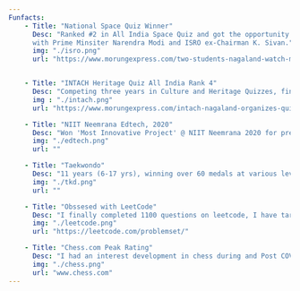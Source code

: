 ```yaml
---
Funfacts:
    - Title: "National Space Quiz Winner"
      Desc: "Ranked #2 in All India Space Quiz and got the opportunity to witness landing of Chandrayaan II live from ISTRAC (ISRO)
      with Prime Minsiter Narendra Modi and ISRO ex-Chairman K. Sivan."
      img: "./isro.png"
      url: "https://www.morungexpress.com/two-students-nagaland-watch-moon-landing-pm"


    - Title: "INTACH Heritage Quiz All India Rank 4"
      Desc: "Competing three years in Culture and Heritage Quizzes, finally at 2019 INTACH I led my team (of two) to a National Rank in INTACH heritage quiz, sponsored by Government of India."
      img : "./intach.png"
      url: "https://www.morungexpress.com/intach-nagaland-organizes-quiz-competition"

    - Title: "NIIT Neemrana Edtech, 2020"
      Desc: "Won 'Most Innovative Project' @ NIIT Neemrana 2020 for presenting a combination of Home Automation System (listed above) and a Carbon Negative India plan"
      img: "./edtech.png"
      url: ""

    - Title: "Taekwondo"
      Desc: "11 years (6-17 yrs), winning over 60 medals at various levels, from district to international. Led club to two national tournaments."
      img: "./tkd.png"
      url: "" 

    - Title: "Obssesed with LeetCode"
      Desc: "I finally completed 1100 questions on leetcode, I have targeted DP, binary trees, recursion, greedy and other topics; moving towards graph theory and bit manipulation now."
      img: "./leetcode.png"
      url: "https://leetcode.com/problemset/"

    - Title: "Chess.com Peak Rating"
      Desc: "I had an interest development in chess during and Post COVID and during breaks, I played chess upto 7 hours a day."
      img: "./chess.png"
      url: "www.chess.com"
---
```


